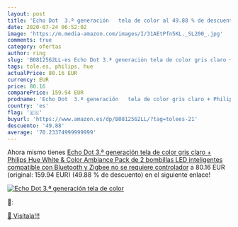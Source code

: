 ```yaml
---
layout: post
title: 'Echo Dot  3.ª generación   tela de color al 49.88 % de descuento'
date: 2020-07-24 06:52:02
image: 'https://m.media-amazon.com/images/I/31AEtPfn5KL._SL200_.jpg'
comments: true
category: ofertas
author: ring
slug: 'B0812562LL-es Echo Dot 3.ª generación tela de color gris claro + Philips...'
tags: tole.es, philips, hue
actualPrice: 80.16 EUR
currency: EUR
price: 80.16
comparePrice: 159.94 EUR
prodname: 'Echo Dot  3.ª generación   tela de color gris claro + Philips Hue White & Color Ambiance Pack de 2 bombillas LED inteligentes  compatible con Bluetooth y Zigbee  no se requiere controlador'
country: 'es'
flag: '🇪🇸'
buyurl: 'https://www.amazon.es/dp/B0812562LL/?tag=tolees-21'
descuento: '49.88'
average: '70.23374999999999'
---
```


Ahora mismo tienes [Echo Dot  3.ª generación   tela de color gris claro + Philips Hue White & Color Ambiance Pack de 2 bombillas LED inteligentes  compatible con Bluetooth y Zigbee  no se requiere controlador](https://www.amazon.es/dp/B0812562LL/?tag=tolees-21) a 80.16 EUR (original: 159.94 EUR) (49.88 %  de descuento) en el siguiente enlace!

[![Echo Dot  3.ª generación   tela de color](https://m.media-amazon.com/images/I/31AEtPfn5KL._SL200_.jpg)](https://www.amazon.es/dp/B0812562LL/?tag=tolees-21)

🔎:


[🛒 Visítala!!!](https://www.amazon.es/dp/B0812562LL/?tag=tolees-21)
